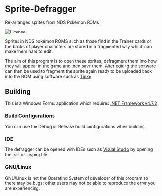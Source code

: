 # Sprite-Defragger
Re-arranges sprites from NDS Pokémon ROMs

![License](https://img.shields.io/badge/License-GPLv3-blue.svg)

Sprites in NDS pokémon ROMS such as those find in the Trainer cards or the backs of player characters are stored in a fragmented way which can make them hard to edit.

The aim of this program is to open these sprites, defragment them into how they will appear in the game and then save them. After editing the software can then be used to fragment the sprite again ready to be uploaded back into the ROM using software such as [Tinke](https://github.com/pleonex/tinke)

## Building

This is a Windows Forms application which requires [.NET Framework v4.7.2](https://dotnet.microsoft.com/download/dotnet-framework/net472)

### Build Configurations

You can use the Debug or Release build configurations when building.

### IDE

The defragger can be opened with IDEs such as [Visual Studio](https://visualstudio.microsoft.com/downloads/) by opening the .sln or .csproj file.

### GNU/Linux

GNU/Linux is not the Operating System of developer of this program so there may be bugs; other users may not be able to reproduce the error you are experiencing.
